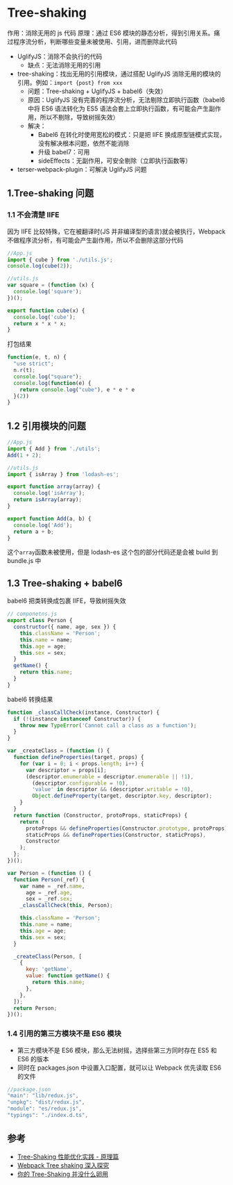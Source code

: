 # Tree-shaking

作用：消除无用的 js 代码
原理：通过 ES6 模块的静态分析，得到引用关系。痛过程序流分析，判断哪些变量未被使用、引用，进而删除此代码

- UglifyJS：消除不会执行的代码
  - 缺点：无法消除无用的引用
- tree-shaking：找出无用的引用模块，通过搭配 UglifyJS 消除无用的模块的引用。例如：`import {post} from xxx`
  - 问题：Tree-shaking + UglifyJS + babel6（失效）
  - 原因：UglifyJS 没有完善的程序流分析，无法剔除立即执行函数（babel6 中将 ES6 语法转化为 ES5 语法会套上立即执行函数，有可能会产生副作用，所以不剔除，导致树摇失效）
  - 解决：
    - Babel6 在转化时使用宽松的模式：只是把 IIFE 换成原型链模式实现，没有解决根本问题，依然不能消除
    - 升级 babel7：可用
    - sideEffects：无副作用，可安全剔除（立即执行函数等）
- terser-webpack-plugin：可解决 UglifyJS 问题

## 1.Tree-shaking 问题

### 1.1 不会清楚 IIFE

因为 IIFE 比较特殊，它在被翻译时(JS 并非编译型的语言)就会被执行，Webpack 不做程序流分析，有可能会产生副作用，所以不会删除这部分代码

```js
//App.js
import { cube } from './utils.js';
console.log(cube(2));

//utils.js
var square = (function (x) {
  console.log('square');
})();

export function cube(x) {
  console.log('cube');
  return x * x * x;
}
```

打包结果

```js
function(e, t, n) {
  "use strict";
  n.r(t);
  console.log("square");
  console.log(function(e) {
    return console.log("cube"), e * e * e
  }(2))
}
```

## 1.2 引用模块的问题

```js
//App.js
import { Add } from './utils';
Add(1 + 2);

//utils.js
import { isArray } from 'lodash-es';

export function array(array) {
  console.log('isArray');
  return isArray(array);
}

export function Add(a, b) {
  console.log('Add');
  return a + b;
}
```

这个`array`函数未被使用，但是 lodash-es 这个包的部分代码还是会被 build 到 bundle.js 中

## 1.3 Tree-shaking + babel6

babel6 把类转换成包裹 IIFE，导致树摇失效

```js
// componetns.js
export class Person {
  constructor({ name, age, sex }) {
    this.className = 'Person';
    this.name = name;
    this.age = age;
    this.sex = sex;
  }
  getName() {
    return this.name;
  }
}
```

babel6 转换结果

```js
function _classCallCheck(instance, Constructor) {
  if (!(instance instanceof Constructor)) {
    throw new TypeError('Cannot call a class as a function');
  }
}

var _createClass = (function () {
  function defineProperties(target, props) {
    for (var i = 0; i < props.length; i++) {
      var descriptor = props[i];
      (descriptor.enumerable = descriptor.enumerable || !1),
        (descriptor.configurable = !0),
        'value' in descriptor && (descriptor.writable = !0),
        Object.defineProperty(target, descriptor.key, descriptor);
    }
  }
  return function (Constructor, protoProps, staticProps) {
    return (
      protoProps && defineProperties(Constructor.prototype, protoProps),
      staticProps && defineProperties(Constructor, staticProps),
      Constructor
    );
  };
})();

var Person = (function () {
  function Person(_ref) {
    var name = _ref.name,
      age = _ref.age,
      sex = _ref.sex;
    _classCallCheck(this, Person);

    this.className = 'Person';
    this.name = name;
    this.age = age;
    this.sex = sex;
  }

  _createClass(Person, [
    {
      key: 'getName',
      value: function getName() {
        return this.name;
      },
    },
  ]);
  return Person;
})();
```

### 1.4 引用的第三方模块不是 ES6 模块

- 第三方模块不是 ES6 模块，那么无法树摇，选择些第三方同时存在 ES5 和 ES6 的版本
- 同时在 packages.json 中设置入口配置，就可以让 Webpack 优先读取 ES6 的文件

```js
//package.json
"main": "lib/redux.js",
"unpkg": "dist/redux.js",
"module": "es/redux.js",
"typings": "./index.d.ts",
```

## 参考

- [Tree-Shaking 性能优化实践 - 原理篇](https://juejin.im/post/5a4dc842518825698e7279a9#heading-0)
- [Webpack Tree shaking 深入探究](https://juejin.im/post/5bb8ef58f265da0a972e3434#heading-0)
- [你的 Tree-Shaking 并没什么卵用](https://juejin.im/post/5a5652d8f265da3e497ff3de#heading-0)
